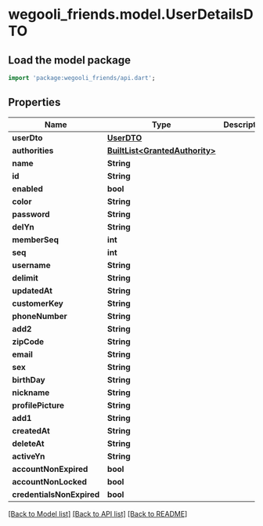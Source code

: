# wegooli_friends.model.UserDetailsDTO

## Load the model package

```dart
import 'package:wegooli_friends/api.dart';
```

## Properties

| Name                      | Type                                                         | Description | Notes      |
| ------------------------- | ------------------------------------------------------------ | ----------- | ---------- |
| **userDto**               | [**UserDTO**](UserDTO.md)                                    |             | [optional] |
| **authorities**           | [**BuiltList&lt;GrantedAuthority&gt;**](GrantedAuthority.md) |             | [optional] |
| **name**                  | **String**                                                   |             | [optional] |
| **id**                    | **String**                                                   |             | [optional] |
| **enabled**               | **bool**                                                     |             | [optional] |
| **color**                 | **String**                                                   |             | [optional] |
| **password**              | **String**                                                   |             | [optional] |
| **delYn**                 | **String**                                                   |             | [optional] |
| **memberSeq**             | **int**                                                      |             | [optional] |
| **seq**                   | **int**                                                      |             | [optional] |
| **username**              | **String**                                                   |             | [optional] |
| **delimit**               | **String**                                                   |             | [optional] |
| **updatedAt**             | **String**                                                   |             | [optional] |
| **customerKey**           | **String**                                                   |             | [optional] |
| **phoneNumber**           | **String**                                                   |             | [optional] |
| **add2**                  | **String**                                                   |             | [optional] |
| **zipCode**               | **String**                                                   |             | [optional] |
| **email**                 | **String**                                                   |             | [optional] |
| **sex**                   | **String**                                                   |             | [optional] |
| **birthDay**              | **String**                                                   |             | [optional] |
| **nickname**              | **String**                                                   |             | [optional] |
| **profilePicture**        | **String**                                                   |             | [optional] |
| **add1**                  | **String**                                                   |             | [optional] |
| **createdAt**             | **String**                                                   |             | [optional] |
| **deleteAt**              | **String**                                                   |             | [optional] |
| **activeYn**              | **String**                                                   |             | [optional] |
| **accountNonExpired**     | **bool**                                                     |             | [optional] |
| **accountNonLocked**      | **bool**                                                     |             | [optional] |
| **credentialsNonExpired** | **bool**                                                     |             | [optional] |

[[Back to Model list]](../README.md#documentation-for-models)
[[Back to API list]](../README.md#documentation-for-api-endpoints)
[[Back to README]](../README.md)
